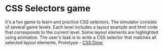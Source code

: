 # CSS Selectors game

It's a fun game to learn and practice CSS selectors. The simulator consists of several game levels. Each level includes a layout example and html code that corresponds to the current level. Some layout elements are highlighted using animation. The user's task is to write a CSS selector that matches all selected layout elements.
Prototype - [CSS Diner](https://flukeout.github.io/)
